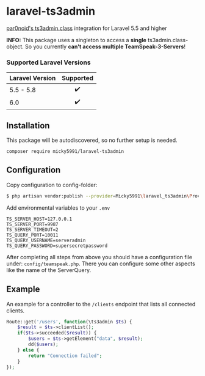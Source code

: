 # laravel-ts3admin
[par0noid's ts3admin.class](https://github.com/par0noid/ts3admin.class) integration for Laravel 5.5 and higher

**INFO:** This package uses a singleton to access a **single** ts3admin.class-object. So you currently **can't access multiple TeamSpeak-3-Servers**!

### Supported Laravel Versions

| Laravel Version | Supported | 
| --------------- |:---------:|
| 5.5 - 5.8 | :heavy_check_mark: |
| 6.0 | :heavy_check_mark: |

## Installation

This package will be autodiscovered, so no further setup is needed.

```
composer require micky5991/laravel-ts3admin
```

## Configuration

Copy configuration to config-folder: 

```bash 
$ php artisan vendor:publish --provider=Micky5991\laravel_ts3admin\Providers\TeamspeakServiceProvider
``` 

Add environmental variables to your `.env`

```
TS_SERVER_HOST=127.0.0.1
TS_SERVER_PORT=9987
TS_SERVER_TIMEOUT=2
TS_QUERY_PORT=10011
TS_QUERY_USERNAME=serveradmin
TS_QUERY_PASSWORD=supersecretpassword
```

After completing all steps from above you should have a configuration file under: `config/teamspeak.php`. There you can configure some other aspects like the name of the ServerQuery.

## Example

An example for a controller to the `/clients` endpoint that lists all connected clients.

```php
Route::get('/users', function(\ts3admin $ts) {
    $result = $ts->clientList();
    if($ts->succeeded($result)) {
        $users = $ts->getElement("data", $result);
        dd($users);
    } else {
        return "Connection failed";
    }
});
```
